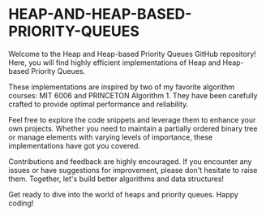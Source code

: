 # HEAP-AND-HEAP-BASED-PRIORITY-QUEUES

Welcome to the Heap and Heap-based Priority Queues GitHub repository! Here, you will find highly efficient implementations of Heap and Heap-based Priority Queues.

These implementations are inspired by two of my favorite algorithm courses: MIT 6006 and PRINCETON Algorithm 1. They have been carefully crafted to provide optimal performance and reliability.

Feel free to explore the code snippets and leverage them to enhance your own projects. Whether you need to maintain a partially ordered binary tree or manage elements with varying levels of importance, these implementations have got you covered.

Contributions and feedback are highly encouraged. If you encounter any issues or have suggestions for improvement, please don't hesitate to raise them. Together, let's build better algorithms and data structures!

Get ready to dive into the world of heaps and priority queues. Happy coding!
